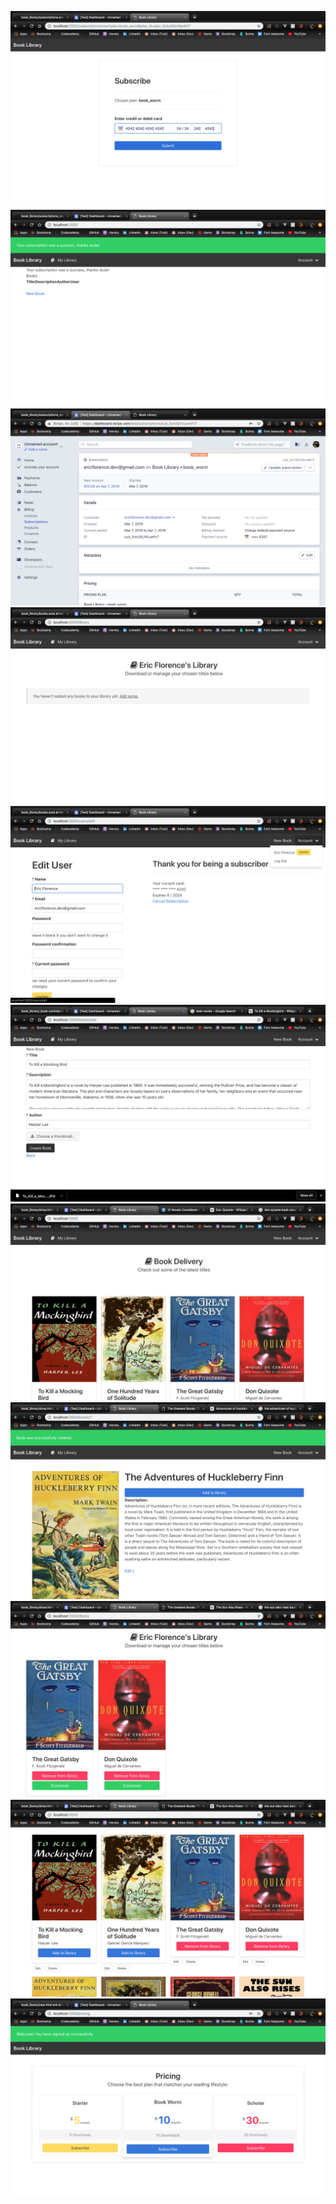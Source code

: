 ![](app/assets/images/1.png)
![](app/assets/images/2.png)
![](app/assets/images/3.png)
![](app/assets/images/4.png)
![](app/assets/images/5.png)
![](app/assets/images/6.png)
![](app/assets/images/7.png)
![](app/assets/images/8.png)
![](app/assets/images/9.png)
![](app/assets/images/10.png)
![](app/assets/images/11.png)
